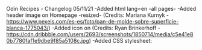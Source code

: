 Odin Recipes - Changelog
05/11/21
-Added html lang=en -all pages-
-Added header image on Homepage -resized- (Credits: Mariana Kurnyk - https://www.pexels.com/es-es/foto/pan-de-molde-sobre-superficie-blanca-1775043/)
-Added icon on <head> (Credits: Ryan Brinkerhoff - https://cdn.dribbble.com/users/2693/screenshots/1850714/media/c5e41e80b7780faf1e9dbe9f85a5108c.jpg)
-Added CSS stylesheet:
